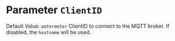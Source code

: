 # Parameter `ClientID`
Default Value: `watermeter`
ClientID to connect to the MQTT broker.
If disabled, the `hostname` will be used.